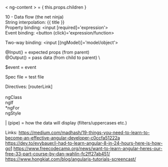 < ng-content > = { this.props.children }

10 - Data flow (the net ninja) \
String interpolation: {{ title }} \
Property binding: <input [required]='expression'> \
Event binding: <button (click)='expression/function> 

Two-way binding: <input [(ngModel)]='model/object'>

@Input() = expected props (from parent) \
@Output() = pass data (from child to parent) \

$event = event

Spec file = test file

Directives:
[routerLink] \
<router-outlet> \
ngClass \
ngIf \
*ngFor \
ngStyle

| (pipe) = how the data will display (filters/uppercases etc.)

Links:
https://medium.com/madhash/19-things-you-need-to-learn-to-become-an-effective-angular-developer-c0ccfa51222a
https://dev.to/evybauer/i-had-to-learn-angular-8-in-24-hours-here-is-how-go1
https://www.freecodecamp.org/news/want-to-learn-angular-heres-our-free-33-part-course-by-dan-wahlin-fc2ff27ab451/
https://www.hongkiat.com/blog/angularjs-tutorials-screencast/
